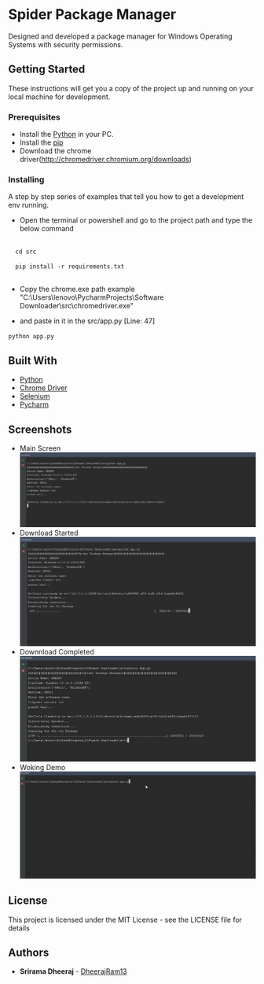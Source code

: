 # Spider Package Manager
Designed and developed a package manager for Windows Operating Systems with security permissions.

## Getting Started

These instructions will get you a copy of the project up and running on your local machine for development.

### Prerequisites

* Install the [Python](https://www.python.org/) in your PC.
* Install the [pip](https://pypi.org/project/pip/)
* Download the chrome driver(http://chromedriver.chromium.org/downloads)

### Installing

A step by step series of examples that tell you how to get a development env running.
* Open the terminal or powershell and go to the project path and type the below command


```

  cd src

```

```
  pip install -r requirements.txt 
  
```

* Copy the chrome.exe path example "C:\Users\lenovo\PycharmProjects\Software Downloader\src\chromedriver.exe"

* and paste in it in the src/app.py [Line: 47]




```
python app.py
```


## Built With

* [Python](https://www.python.org/)  
* [Chrome Driver](http://chromedriver.chromium.org/)
* [Selenium](https://www.seleniumhq.org/)
* [Pycharm](https://www.jetbrains.com/pycharm/)

## Screenshots
 * Main Screen 
  ![](Images/img1.png) 
 * Download Started  
  ![](Images/img2.png) 
 * Downnload Completed  
  ![](Images/img3.png) 
 * Woking Demo 
  ![](Images/demo.gif) 
  
## License
This project is licensed under the MIT License - see the LICENSE file for details
  
  
## Authors

* **Srirama Dheeraj** - [DheerajRam13](https://github.com/dheerajram13/)
